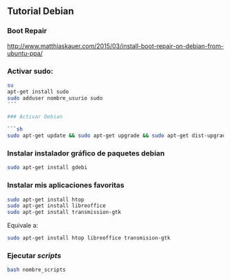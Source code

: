 ## Tutorial Debian

### Boot Repair
http://www.matthiaskauer.com/2015/03/install-boot-repair-on-debian-from-ubuntu-ppa/

### Activar sudo:

```sh
su
apt-get install sudo
sudo adduser nombre_usurio sudo
´´´

### Activar Debian

```sh
sudo apt-get update && sudo apt-get upgrade && sudo apt-get dist-upgrade && sudo apt-get autoremove
```

### Instalar instalador gráfico de paquetes debian

```sh
sudo apt-get install gdebi
```

### Instalar mis aplicaciones favoritas

```sh
sudo apt-get install htop
sudo apt-get install libreoffice
sudo apt-get install transmission-gtk
```

Equivale a:
```sh
sudo apt-get install htop libreoffice transmision-gtk
```

### Ejecutar *scripts*

```sh
bash nombre_scripts
```
